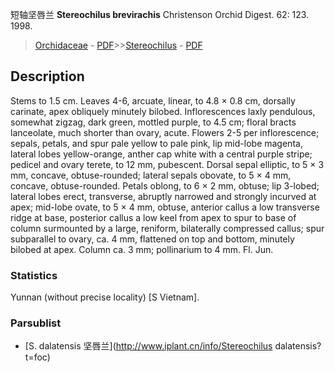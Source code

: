 短轴坚唇兰 **Stereochilus brevirachis** Christenson Orchid Digest. 62: 123. 1998.

> [Orchidaceae](http://www.iplant.cn/info/Orchidaceae?t=foc) - [PDF](http://www.iplant.cn/foc/pdf/Orchidaceae.pdf)>>[Stereochilus](http://www.iplant.cn/info/Stereochilus?t=foc) - [PDF](http://www.iplant.cn/foc/pdf/Stereochilus.pdf)

## Description

Stems to 1.5 cm. Leaves 4-6, arcuate, linear, to 4.8 × 0.8 cm, dorsally carinate, apex obliquely minutely bilobed. Inflorescences laxly pendulous, somewhat zigzag, dark green, mottled purple, to 4.5 cm; floral bracts lanceolate, much shorter than ovary, acute. Flowers 2-5 per inflorescence; sepals, petals, and spur pale yellow to pale pink, lip mid-lobe magenta, lateral lobes yellow-orange, anther cap white with a central purple stripe; pedicel and ovary terete, to 12 mm, pubescent. Dorsal sepal elliptic, to 5 × 3 mm, concave, obtuse-rounded; lateral sepals obovate, to 5 × 4 mm, concave, obtuse-rounded. Petals oblong, to 6 × 2 mm, obtuse; lip 3-lobed; lateral lobes erect, transverse, abruptly narrowed and strongly incurved at apex; mid-lobe ovate, to 5 × 4 mm, obtuse, anterior callus a low transverse ridge at base, posterior callus a low keel from apex to spur to base of column surmounted by a large, reniform, bilaterally compressed callus; spur subparallel to ovary, ca. 4 mm, flattened on top and bottom, minutely bilobed at apex. Column ca. 3 mm; pollinarium to 4 mm. Fl. Jun.

### Statistics
Yunnan (without precise locality) [S Vietnam].

### Parsublist

* [S.  dalatensis  坚唇兰](http://www.iplant.cn/info/Stereochilus dalatensis?t=foc)
